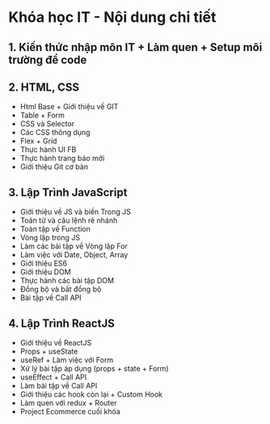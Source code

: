 # Khóa học IT - Nội dung chi tiết

## 1. Kiến thức nhập môn IT + Làm quen + Setup môi trường để code

## 2. HTML, CSS
- Html Base + Giới thiệu về GIT
- Table + Form
- CSS và Selector
- Các CSS thông dụng
- Flex + Grid
- Thực hành UI FB
- Thực hành trang báo mới
- Giới thiệu Git cơ bản

## 3. Lập Trình JavaScript
- Giới thiệu về JS và biến Trong JS
- Toán tử và câu lệnh rẽ nhánh
- Toàn tập về Function
- Vòng lặp trong JS
- Làm các bài tập về Vòng lặp For
- Làm việc với Date, Object, Array
- Giới thiệu ES6
- Giới thiệu DOM
- Thực hành các bài tập DOM
- Đồng bộ và bất đồng bộ
- Bài tập về Call API

## 4. Lập Trình ReactJS
- Giới thiệu về ReactJS
- Props + useState
- useRef + Làm việc với Form
- Xử lý bài tập áp dụng (props + state + Form)
- useEffect + Call API
- Làm bài tập về Call API
- Giới thiệu các hook còn lại + Custom Hook
- Làm quen với redux + Router
- Project Ecommerce cuối khóa
